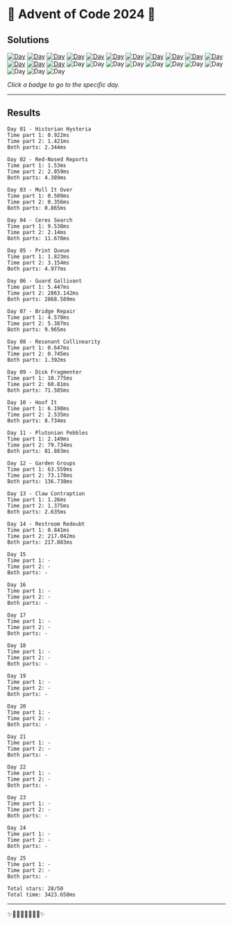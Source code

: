 <!-- Entries between SOLUTIONS and RESULTS tags are auto-generated -->

# 🎄 Advent of Code 2024 🎄

## Solutions

<!--SOLUTIONS-->

[![Day](https://badgen.net/badge/01/%E2%98%85%E2%98%85/green)](day01)
[![Day](https://badgen.net/badge/02/%E2%98%85%E2%98%85/green)](day02)
[![Day](https://badgen.net/badge/03/%E2%98%85%E2%98%85/green)](day03)
[![Day](https://badgen.net/badge/04/%E2%98%85%E2%98%85/green)](day04)
[![Day](https://badgen.net/badge/05/%E2%98%85%E2%98%85/green)](day05)
[![Day](https://badgen.net/badge/06/%E2%98%85%E2%98%85/green)](day06)
[![Day](https://badgen.net/badge/07/%E2%98%85%E2%98%85/green)](day07)
[![Day](https://badgen.net/badge/08/%E2%98%85%E2%98%85/green)](day08)
[![Day](https://badgen.net/badge/09/%E2%98%85%E2%98%85/green)](day09)
[![Day](https://badgen.net/badge/10/%E2%98%85%E2%98%85/green)](day10)
[![Day](https://badgen.net/badge/11/%E2%98%85%E2%98%85/green)](day11)
[![Day](https://badgen.net/badge/12/%E2%98%85%E2%98%85/green)](day12)
[![Day](https://badgen.net/badge/13/%E2%98%85%E2%98%85/green)](day13)
[![Day](https://badgen.net/badge/14/%E2%98%85%E2%98%85/green)](day14)
![Day](https://badgen.net/badge/15/%E2%98%86%E2%98%86/gray)
![Day](https://badgen.net/badge/16/%E2%98%86%E2%98%86/gray)
![Day](https://badgen.net/badge/17/%E2%98%86%E2%98%86/gray)
![Day](https://badgen.net/badge/18/%E2%98%86%E2%98%86/gray)
![Day](https://badgen.net/badge/19/%E2%98%86%E2%98%86/gray)
![Day](https://badgen.net/badge/20/%E2%98%86%E2%98%86/gray)
![Day](https://badgen.net/badge/21/%E2%98%86%E2%98%86/gray)
![Day](https://badgen.net/badge/22/%E2%98%86%E2%98%86/gray)
![Day](https://badgen.net/badge/23/%E2%98%86%E2%98%86/gray)
![Day](https://badgen.net/badge/24/%E2%98%86%E2%98%86/gray)
![Day](https://badgen.net/badge/25/%E2%98%86%E2%98%86/gray)

<!--/SOLUTIONS-->

_Click a badge to go to the specific day._

---

## Results

<!--RESULTS-->

```
Day 01 - Historian Hysteria
Time part 1: 0.922ms
Time part 2: 1.421ms
Both parts: 2.344ms
```

```
Day 02 - Red-Nosed Reports
Time part 1: 1.53ms
Time part 2: 2.859ms
Both parts: 4.389ms
```

```
Day 03 - Mull It Over
Time part 1: 0.509ms
Time part 2: 0.356ms
Both parts: 0.865ms
```

```
Day 04 - Ceres Search
Time part 1: 9.538ms
Time part 2: 2.14ms
Both parts: 11.678ms
```

```
Day 05 - Print Queue
Time part 1: 1.823ms
Time part 2: 3.154ms
Both parts: 4.977ms
```

```
Day 06 - Guard Gallivant
Time part 1: 5.447ms
Time part 2: 2863.142ms
Both parts: 2868.589ms
```

```
Day 07 - Bridge Repair
Time part 1: 4.578ms
Time part 2: 5.387ms
Both parts: 9.965ms
```

```
Day 08 - Resonant Collinearity
Time part 1: 0.647ms
Time part 2: 0.745ms
Both parts: 1.392ms
```

```
Day 09 - Disk Fragmenter
Time part 1: 10.775ms
Time part 2: 60.81ms
Both parts: 71.585ms
```

```
Day 10 - Hoof It
Time part 1: 6.198ms
Time part 2: 2.535ms
Both parts: 8.734ms
```

```
Day 11 - Plutonian Pebbles
Time part 1: 2.149ms
Time part 2: 79.734ms
Both parts: 81.883ms
```

```
Day 12 - Garden Groups
Time part 1: 63.559ms
Time part 2: 73.178ms
Both parts: 136.738ms
```

```
Day 13 - Claw Contraption
Time part 1: 1.26ms
Time part 2: 1.375ms
Both parts: 2.635ms
```

```
Day 14 - Restroom Redoubt
Time part 1: 0.841ms
Time part 2: 217.042ms
Both parts: 217.883ms
```

```
Day 15
Time part 1: -
Time part 2: -
Both parts: -
```

```
Day 16
Time part 1: -
Time part 2: -
Both parts: -
```

```
Day 17
Time part 1: -
Time part 2: -
Both parts: -
```

```
Day 18
Time part 1: -
Time part 2: -
Both parts: -
```

```
Day 19
Time part 1: -
Time part 2: -
Both parts: -
```

```
Day 20
Time part 1: -
Time part 2: -
Both parts: -
```

```
Day 21
Time part 1: -
Time part 2: -
Both parts: -
```

```
Day 22
Time part 1: -
Time part 2: -
Both parts: -
```

```
Day 23
Time part 1: -
Time part 2: -
Both parts: -
```

```
Day 24
Time part 1: -
Time part 2: -
Both parts: -
```

```
Day 25
Time part 1: -
Time part 2: -
Both parts: -
```

```
Total stars: 28/50
Total time: 3423.658ms
```

<!--/RESULTS-->

---

✨🎄🎁🎄🎅🎄🎁🎄✨
